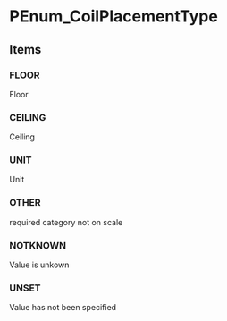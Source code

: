 # PEnum_CoilPlacementType


<!-- end of short definition -->
## Items

### FLOOR
Floor

### CEILING
Ceiling

### UNIT
Unit

### OTHER
required category not on scale

### NOTKNOWN
Value is unkown

### UNSET
Value has not been specified
